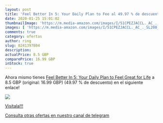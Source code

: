 ```yaml
---
layout: post
title: 'Feel Better In 5: Your Daily Plan to Fee al 49.97 % de descuento'
date: 2020-01-25 15:01:02
thumbnailImage: 'https://m.media-amazon.com/images/I/51CPEZJACCL._AC_._SL200_.jpg'
images: [ 'https://m.media-amazon.com/images/I/51CPEZJACCL._AC_._SL200_.jpg' ]
comments: true
category: ofertas
author: ring
slug: 0241397804
description:
actualPrice: 8.5 GBP
comparePrice: 16.99 GBP
inStock: true
---
```


Ahora mismo tienes [Feel Better In 5: Your Daily Plan to Feel Great for Life](https://www.amazon.com/dp/0241397804/?tag=redken08-20) a 8.5 GBP (original: 16.99 GBP) (49.97 %  de descuento) en el siguiente enlace!

[![](https://m.media-amazon.com/images/I/51CPEZJACCL._AC_._SL200_.jpg)](https://www.amazon.com/dp/0241397804/?tag=redken08-20)

[Visítala!!!](https://www.amazon.com/dp/0241397804/?tag=redken08-20)

[Consulta otras ofertas en nuestro canal de telegram](https://t.me/s/ofertas25)
